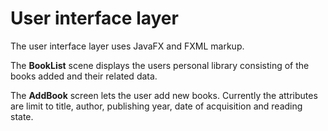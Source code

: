# User interface layer

The user interface layer uses JavaFX and FXML markup.

The **BookList** scene displays the users personal library consisting of the books added and their related data.

The **AddBook** screen lets the user add new books.
Currently the attributes are limit to title, author, publishing year, date of acquisition and reading state.
